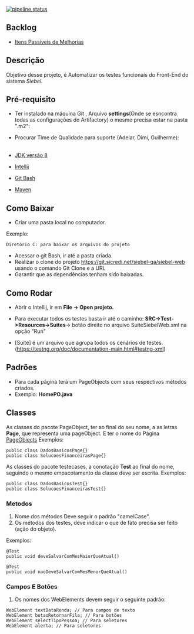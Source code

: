 [![pipeline status](https://git.sicredi.net/siebel-qa/siebel-web/badges/master/pipeline.svg)](https://git.sicredi.net/siebel-qa/siebel-web/commits/master)

## Backlog 
* [Itens Passiveis de Melhorias](src/test/resources/backlog_do_projeto/TODOLIST.md)


## Descrição
Objetivo desse projeto, é Automatizar os testes funcionais do Front-End do sistema *Siebel*.

## Pré-requisito
 - Ter instalado  na máquina Git , Arquivo **settings**(Onde se esncontra todas as configurações do Artifactory) o mesmo precisa estar na pasta ".m2":
 - Procurar Time de Qualidade para suporte (Adelar, Dimi, Guilherme):</br><br>
 
- [JDK versão 8](https://www.oracle.com/technetwork/pt/java/javase/downloads/jdk8-downloads-2133151.html)
- [Intellij](https://www.jetbrains.com/idea/download/#section=windows)
- [Git Bash](https://git-scm.com/downloads)
- [Maven](https://maven.apache.org/download.cgi)

## Como Baixar
- Criar uma pasta local no computador.

Exemplo:
````
Diretório C: para baixar os arquivos do projeto
````
- Acessar o git Bash, ir até a pasta criada.
- Realizar o clone do projeto https://git.sicredi.net/siebel-qa/siebel-web usando o comando Git Clone e a URL
- Garantir que as dependências tenham sido baixadas.

## Como Rodar
- Abrir o Intellij, ir em **File -> Open projeto.**

- Para executar todos os testes basta ir até o caminho: **SRC->Test->Resources->Suites**-> botão direito no arquivo SuiteSiebelWeb.xml na opção "Run"
- [Suite] é um arquivo que agrupa todos os cenários de testes. (https://testng.org/doc/documentation-main.html#testng-xml)
## Padrões
- Para cada página terá um PageObjects com seus respectivos métodos criados.
- Exemplo: **HomePO.java**

## Classes  
As classes do pacote PageObject, ter ao final do seu nome, a as letras **Page**, que representa uma pageObject.
E ter o nome do Página [PageObjects](https://github.com/SeleniumHQ/selenium/wiki/PageObjects)
Exemplos: 
````
public class DadosBasicosPage{}
public class SolucoesFinanceirasPage{}
```` 
As classes do pacote testecases, a conotação **Test** ao final do nome, seguindo o mesmo empacotamento 
da classe deve ser escrita.
Exemplos:
  ````
 public class DadosBasicosTest{}
 public class SolucoesFinanceirasTest{}
 ```` 
 
### Metodos  
1. Nome dos métodos Deve seguir o padrão "camelCase". 
2. Os métodos dos testes, deve indicar o que de fato precisa ser feito (ação do objeto).
   
Exemplos:
````
@Test
public void deveSalvarComMesMaiorQueAtual()

@Test
public void naoDeveSalvarComMesMenorQueAtual()
````

### Campos E Botões
1. Os nomes dos WebElements devem seguir o seguinte padrão:

````
WebElement textDataRenda; // Para campos de texto
WebElement botaoRetornarFila; // Para botões
WebElement selectTipoPessoa; // Para seletores
WebElement alerta; // Para seletores
````


